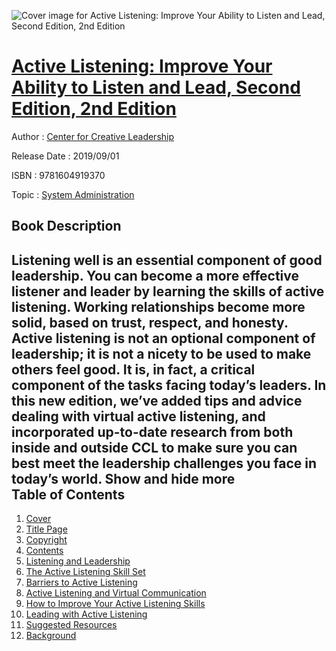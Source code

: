 ![Cover image for Active Listening: Improve Your Ability to Listen and Lead, Second Edition, 2nd Edition](https://imgdetail.ebookreading.net/cover/cover/20200215/EB9781604919370.jpg)

[Active Listening: Improve Your Ability to Listen and Lead, Second Edition, 2nd Edition](https://ebookreading.net/view/book/Active+Listening%3A+Improve+Your+Ability+to+Listen+and+Lead%2C+Second+Edition%2C+2nd+Edition-EB9781604919370_1.html "Active Listening: Improve Your Ability to Listen and Lead, Second Edition, 2nd Edition")
====================================================================================================================

Author : [Center for Creative Leadership](https://ebookreading.net/search/author/Center+for+Creative+Leadership)

Release Date : 2019/09/01

ISBN : 9781604919370

Topic : [System Administration](https://ebookreading.net/search/category/system-administration)

Book Description
-----------------

 Listening well is an essential component of good leadership. You can become a more effective listener and leader by learning the skills of active listening. Working relationships become more solid, based on trust, respect, and honesty. Active listening is not an optional component of leadership; it is not a nicety to be used to make others feel good. It is, in fact, a critical component of the tasks facing today’s leaders.  In this new edition, we’ve added tips and advice dealing with virtual active listening, and incorporated up-to-date research from both inside and outside CCL to make sure you can best meet the leadership challenges you face in today’s world.        Show and hide more                
Table of Contents
-----------------

1. [Cover](https://ebookreading.net/view/book/Active+Listening%3A+Improve+Your+Ability+to+Listen+and+Lead%2C+Second+Edition%2C+2nd+Edition-EB9781604919370_1.html)
1. [Title Page](https://ebookreading.net/view/book/Active+Listening%3A+Improve+Your+Ability+to+Listen+and+Lead%2C+Second+Edition%2C+2nd+Edition-EB9781604919370_2.html)
1. [Copyright](https://ebookreading.net/view/book/Active+Listening%3A+Improve+Your+Ability+to+Listen+and+Lead%2C+Second+Edition%2C+2nd+Edition-EB9781604919370_3.html)
1. [Contents](https://ebookreading.net/view/book/Active+Listening%3A+Improve+Your+Ability+to+Listen+and+Lead%2C+Second+Edition%2C+2nd+Edition-EB9781604919370_4.html)
1. [Listening and Leadership](https://ebookreading.net/view/book/Active+Listening%3A+Improve+Your+Ability+to+Listen+and+Lead%2C+Second+Edition%2C+2nd+Edition-EB9781604919370_5.html)
1. [The Active Listening Skill Set](https://ebookreading.net/view/book/Active+Listening%3A+Improve+Your+Ability+to+Listen+and+Lead%2C+Second+Edition%2C+2nd+Edition-EB9781604919370_6.html)
1. [Barriers to Active Listening](https://ebookreading.net/view/book/Active+Listening%3A+Improve+Your+Ability+to+Listen+and+Lead%2C+Second+Edition%2C+2nd+Edition-EB9781604919370_7.html)
1. [Active Listening and Virtual Communication](https://ebookreading.net/view/book/Active+Listening%3A+Improve+Your+Ability+to+Listen+and+Lead%2C+Second+Edition%2C+2nd+Edition-EB9781604919370_8.html)
1. [How to Improve Your Active Listening Skills](https://ebookreading.net/view/book/Active+Listening%3A+Improve+Your+Ability+to+Listen+and+Lead%2C+Second+Edition%2C+2nd+Edition-EB9781604919370_9.html)
1. [Leading with Active Listening](https://ebookreading.net/view/book/Active+Listening%3A+Improve+Your+Ability+to+Listen+and+Lead%2C+Second+Edition%2C+2nd+Edition-EB9781604919370_10.html)
1. [Suggested Resources](https://ebookreading.net/view/book/Active+Listening%3A+Improve+Your+Ability+to+Listen+and+Lead%2C+Second+Edition%2C+2nd+Edition-EB9781604919370_11.html)
1. [Background](https://ebookreading.net/view/book/Active+Listening%3A+Improve+Your+Ability+to+Listen+and+Lead%2C+Second+Edition%2C+2nd+Edition-EB9781604919370_12.html)
